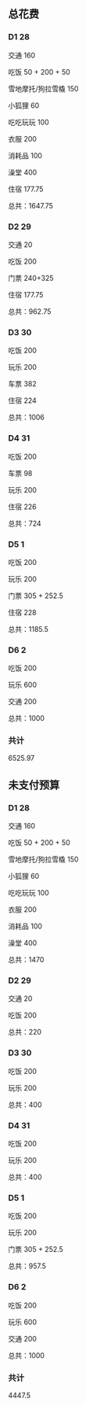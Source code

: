 ## 总花费

### D1 28

交通 160

吃饭 50 + 200 + 50

雪地摩托/狗拉雪橇 150

小狐狸 60

吃吃玩玩  100

衣服 200

消耗品 100

澡堂 400

住宿 177.75

总共：1647.75

### D2 29

交通 20

吃饭 200

门票 240+325

住宿 177.75

总共：962.75

### D3 30

吃饭 200

玩乐 200

车票 382

住宿 224

总共：1006

### D4 31

吃饭 200

车票 98

玩乐 200

住宿 226

总共：724

### D5 1

吃饭 200

玩乐 200

门票 305 + 252.5

住宿 228

总共：1185.5

### D6 2

吃饭 200

玩乐 600

交通 200

总共：1000

### 共计

6525.97

## 未支付预算

### D1 28

交通 160

吃饭 50 + 200 + 50

雪地摩托/狗拉雪橇 150

小狐狸 60

吃吃玩玩  100

衣服 200

消耗品 100

澡堂 400

总共：1470

### D2 29

交通 20

吃饭 200

总共：220

### D3 30

吃饭 200

玩乐 200

总共：400

### D4 31

吃饭 200

玩乐 200

总共：400

### D5 1

吃饭 200

玩乐 200

门票 305 + 252.5

总共：957.5

### D6 2

吃饭 200

玩乐 600

交通 200

总共：1000

### 共计

4447.5
